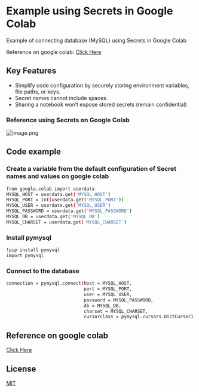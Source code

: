 
# **Example using Secrets in Google Colab**

Example of connecting database (MySQL) using Secrets in Google Colab

Reference on google colab:  [Click Here](https://colab.research.google.com/github/aisawanj/Example_using_Secrets_in_Google_Colab/blob/main/Example_using_Secrets_in_Google_Colab.ipynb)



## **Key Features**

- Simplify code configuration by securely storing environment variables, file paths, or keys.
- Secret names cannot include spaces.
- Sharing a notebook won’t expose stored secrets (remain confidential)
### Reference using Secrets on Google Colab

![image.png](https://drive.google.com/uc?export=download&id=1b6utQ6MeNXx_XB2oel9cVVRKDlwZ4OnY)



## **Code example**

### Create a variable from the default configuration of Secret names and values on google colab

```bash
from google.colab import userdata
MYSQL_HOST = userdata.get('MYSQL_HOST')
MYSQL_PORT = int(userdata.get('MYSQL_PORT'))
MYSQL_USER = userdata.get('MYSQL_USER')
MYSQL_PASSWORD = userdata.get('MYSQL_PASSWORD')
MYSQL_DB = userdata.get('MYSQL_DB')
MYSQL_CHARSET = userdata.get('MYSQL_CHARSET')

```
### Install pymysql

```bash
!pip install pymysql
import pymysql
```

### Connect to the database

```bash
connection = pymysql.connect(host = MYSQL_HOST,
                             port = MYSQL_PORT,
                             user = MYSQL_USER,
                             password = MYSQL_PASSWORD,
                             db = MYSQL_DB,
                             charset = MYSQL_CHARSET,
                             cursorclass = pymysql.cursors.DictCursor)
```


## **Reference on google colab**

[Click Here](https://colab.research.google.com/github/aisawanj/Example_using_Secrets_in_Google_Colab/blob/main/Example_using_Secrets_in_Google_Colab.ipynb)

## **License**

[MIT](https://choosealicense.com/licenses/mit/)

